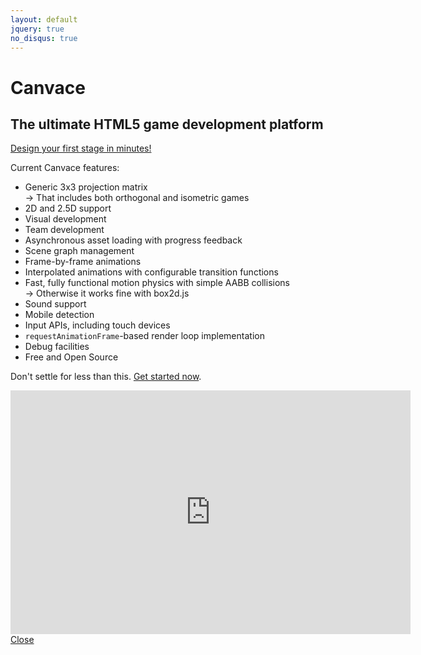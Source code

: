 ```yaml
---
layout: default
jquery: true
no_disqus: true
---
```


Canvace
=======

The ultimate HTML5 game development platform
--------------------------------------------

<a id="speedrun" href="#">Design your first stage in minutes!</a>

Current Canvace features:

*	Generic 3x3 projection matrix  
	&rarr;	That includes both orthogonal and isometric games
*	2D and 2.5D support
*	Visual development
*	Team development
*	Asynchronous asset loading with progress feedback
*	Scene graph management
*	Frame-by-frame animations
*	Interpolated animations with configurable transition functions
*	Fast, fully functional motion physics with simple AABB collisions  
	&rarr;	Otherwise it works fine with box2d.js
*	Sound support
*	Mobile detection
*	Input APIs, including touch devices
*	`requestAnimationFrame`-based render loop implementation
*	Debug facilities
*	Free and Open Source

Don't settle for less than this. [Get started now](tutorials/index.html).

<div class="overlay container hidden">
	<div class="overlay content">
		<iframe id="ladybug-speedrun" type="text/html" width="640" height="390"
  src="http://www.youtube.com/embed/Q-haBMqdnQ4?enablejsapi=1"
  frameborder="0">&nbsp;</iframe>
		<a class="close-button" href="#">Close</a>
	</div>
</div>

<script type="text/javascript">
(function () {
	var tag = document.createElement("script");
	tag.src = "https://www.youtube.com/iframe_api";

	var firstScriptTag = document.getElementsByTagName("script")[0];
	firstScriptTag.parentNode.insertBefore(tag, firstScriptTag);
}());

var player;

function onYouTubeIframeAPIReady() {
	player = new YT.Player("ladybug-speedrun", {
		events: {
			onReady: onYouTubePlayerReady
		}
	});
}

function onYouTubePlayerReady() {
	(function (showOverlay) {
		$("#speedrun").click(showOverlay);
	}(function (event) {
		event.preventDefault();

		$(".overlay.container").toggleClass("hidden");
		$(".close-button").focus();

		player.seekTo(0, true);
		player.playVideo();
	}));

	(function (hideOverlay) {
		$(".close-button").click(hideOverlay);
		$(".overlay.container").on("keyup", function (event) {
			if (27 == event.keyCode) {
				hideOverlay(event);
			}
		});
	}(function (event) {
		event.preventDefault();

		player.stopVideo();

		$(".overlay.container").toggleClass("hidden");
		$(".close-button").blur();
	}));
}
</script>